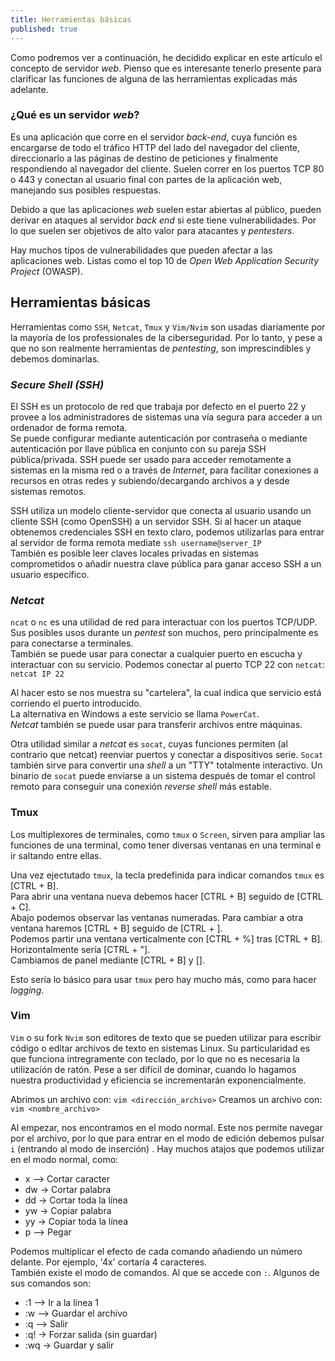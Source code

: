 ```yaml
---
title: Herramientas básicas
published: true
---
```


Como podremos ver a continuación, he decidido explicar en este artículo el concepto de servidor _web_. Pienso que es interesante tenerlo presente para clarificar las funciones de
alguna de las herramientas explicadas más adelante.

### [](#header-1)¿Qué es un servidor _web_?

Es una aplicación que corre en el servidor _back-end_, cuya función es encargarse de todo el tráfico HTTP del lado del navegador del cliente, direccionarlo a las páginas de destino
de peticiones y finalmente respondiendo al navegador del cliente. Suelen correr en los puertos TCP 80 o 443 y conectan al usuario final con partes de la aplicación web, manejando sus
posibles respuestas.

Debido a que las aplicaciones _web_ suelen estar abiertas al público, pueden derivar en ataques al servidor _back end_ si este tiene vulnerabilidades. Por lo que suelen ser objetivos de
alto valor para atacantes y _pentesters_.

Hay muchos tipos de vulnerabilidades que pueden afectar a las aplicaciones web. Listas como el top 10 de _Open Web Application Security Project_ (OWASP).

## [](#header-2)Herramientas básicas

Herramientas como `SSH`, `Netcat`, `Tmux` y `Vim/Nvim` son usadas diariamente por la mayoría de los professionales de la ciberseguridad. Por lo tanto, y pese a que no son realmente
herramientas de _pentesting_, son imprescindibles y debemos dominarlas.

### [](#header-3)_Secure Shell (SSH)_

El SSH es un protocolo de red que trabaja por defecto en el puerto 22 y provee a los administradores de sistemas una vía segura para acceder a un ordenador de forma remota.  
Se puede configurar mediante autenticación por contraseña o mediante autenticación por llave pública en conjunto con su pareja SSH pública/privada. SSH puede ser usado para acceder
remotamente a sistemas en la misma red o a través de _Internet_, para facilitar conexiones a recursos en otras redes y subiendo/decargando archivos a y desde sistemas remotos.

SSH utiliza un modelo cliente-servidor que conecta al usuario usando un cliente SSH (como OpenSSH) a un servidor SSH. Si al hacer un ataque obtenemos credenciales SSH en texto claro, 
podemos utilizarlas para entrar al servidor de forma remota mediate `ssh username@server_IP`  
También es posible leer claves locales privadas en sistemas comprometidos o añadir nuestra clave pública para ganar acceso SSH a un usuario específico.

### [](#header-4)_Netcat_

`ncat` o `nc` es una utilidad de red para interactuar con los puertos TCP/UDP. Sus posibles usos durante un _pentest_ son muchos, pero principalmente es para conectarse a terminales.  
También se puede usar para conectar a cualquier puerto en escucha y interactuar con su servicio. Podemos conectar al puerto TCP 22 con `netcat`:  
`netcat IP 22`

Al hacer esto se nos muestra su "cartelera", la cual indica que servicio está corriendo el puerto introducido.  
La alternativa en Windows a este servicio se llama `PowerCat`.  
_Netcat_ también se puede usar para transferir archivos entre máquinas.

Otra utilidad similar a _netcat_ es `socat`, cuyas funciones permiten (al contrario que netcat) reenviar puertos y conectar a dispositivos serie. `Socat` también sirve para 
convertir una _shell_ a un "TTY" totalmente interactivo. Un binario de `socat` puede enviarse a un sistema después de tomar el control remoto para conseguir una conexión _reverse shell_
más estable.

### [](#header-5)Tmux

Los multiplexores de terminales, como `tmux` o `Screen`, sirven para ampliar las funciones de una terminal, como tener diversas ventanas en una terminal e ir saltando entre ellas.

Una vez ejectutado `tmux`, la tecla predefinida para indicar comandos `tmux` es [CTRL + B].  
Para abrir una ventana nueva debemos hacer [CTRL + B] seguido de [CTRL + C].  
Abajo podemos observar las ventanas numeradas. Para cambiar a otra ventana haremos [CTRL + B]
seguido de [CTRL + <numVentana>].  
Podemos partir una ventana verticalmente con [CTRL + %] tras [CTRL + B]. Horizontalmente
sería [CTRL + "].  
Cambiamos de panel mediante [CTRL + B] y [<flechaDir>].

Esto sería lo básico para usar `tmux` pero hay mucho más, como para hacer _logging_.

### [](#header-6)Vim

`Vim` o su fork `Nvim` son editores de texto que se pueden utilizar para escribir código o editar archivos de texto en sistemas Linux. Su particularidad es que funciona íntregramente con
teclado, por lo que no es necesaria la utilización de ratón. Pese a ser difícil de dominar, cuando lo hagamos nuestra productividad y eficiencia se incrementarán exponencialmente.

Abrimos un archivo con: `vim <dirección_archivo>`
Creamos un archivo con: `vim <nombre_archivo>`

Al empezar, nos encontramos en el modo normal. Este nos permite navegar por el archivo, por lo que para entrar en el modo de edición debemos pulsar `i` (entrando al modo de inserción)
. Hay muchos atajos que podemos utilizar en el modo normal, como:
- x --> Cortar caracter
- dw -> Cortar palabra
- dd -> Cortar toda la línea
- yw -> Copiar palabra
- yy -> Copiar toda la línea
- p --> Pegar

Podemos multiplicar el efecto de cada comando añadiendo un número delante. Por ejemplo, '4x' cortaría 4 caracteres.  
También existe el modo de comandos. Al que se accede con `:`. Algunos de sus comandos son:
- :1 --> Ir a la línea 1
- :w --> Guardar el archivo
- :q --> Salir
- :q! -> Forzar salida (sin guardar)
- :wq -> Guardar y salir
